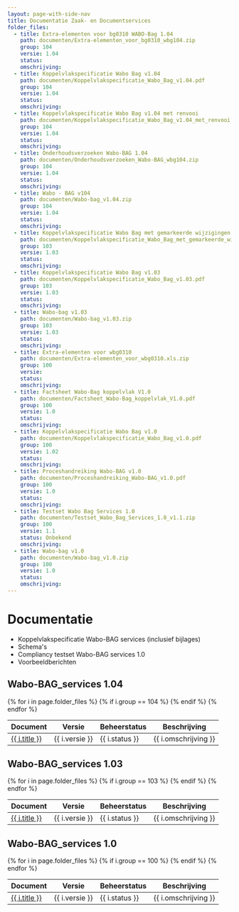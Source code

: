 ```yaml
---
layout: page-with-side-nav
title: Documentatie Zaak- en Documentservices
folder_files:
  - title: Extra-elementen voor bg0310 WABO-Bag 1.04
    path: documenten/Extra-elementen_voor_bg0310_wbg104.zip
    group: 104
    versie: 1.04
    status: 
    omschrijving: 
  - title: Koppelvlakspecificatie Wabo Bag v1.04
    path: documenten/Koppelvlakspecificatie_Wabo_Bag_v1.04.pdf
    group: 104
    versie: 1.04
    status: 
    omschrijving: 
  - title: Koppelvlakspecificatie Wabo Bag v1.04 met renvooi
    path: documenten/Koppelvlakspecificatie_Wabo_Bag_v1.04_met_renvooi.pdf
    group: 104
    versie: 1.04
    status: 
    omschrijving: 
  - title: Onderhoudsverzoeken Wabo-BAG 1.04
    path: documenten/Onderhoudsverzoeken_Wabo-BAG_wbg104.zip
    group: 104
    versie: 1.04
    status: 
    omschrijving: 
  - title: Wabo - BAG v104
    path: documenten/Wabo-bag_v1.04.zip
    group: 104
    versie: 1.04
    status: 
    omschrijving: 
  - title: Koppelvlakspecificatie Wabo Bag met gemarkeerde wijzigingen v1.03
    path: documenten/Koppelvlakspecificatie_Wabo_Bag_met_gemarkeerde_wijzigingen_v1.03.pdf
    group: 103
    versie: 1.03
    status: 
    omschrijving: 
  - title: Koppelvlakspecificatie Wabo Bag v1.03
    path: documenten/Koppelvlakspecificatie_Wabo_Bag_v1.03.pdf
    group: 103
    versie: 1.03
    status: 
    omschrijving: 
  - title: Wabo-bag v1.03
    path: documenten/Wabo-bag_v1.03.zip
    group: 103
    versie: 1.03
    status: 
    omschrijving: 
  - title: Extra-elementen voor wbg0310 
    path: documenten/Extra-elementen_voor_wbg0310.xls.zip
    group: 100
    versie: 
    status: 
    omschrijving: 
  - title: Factsheet Wabo-Bag koppelvlak V1.0
    path: documenten/Factsheet_Wabo-Bag_koppelvlak_V1.0.pdf
    group: 100
    versie: 1.0
    status: 
    omschrijving: 
  - title: Koppelvlakspecificatie Wabo Bag v1.0 
    path: documenten/Koppelvlakspecificatie_Wabo_Bag_v1.0.pdf
    group: 100
    versie: 1.02
    status: 
    omschrijving: 
  - title: Proceshandreiking Wabo-BAG v1.0
    path: documenten/Proceshandreiking_Wabo-BAG_v1.0.pdf
    group: 100
    versie: 1.0
    status: 
    omschrijving: 
  - title: Testset Wabo Bag Services 1.0
    path: documenten/Testset_Wabo_Bag_Services_1.0_v1.1.zip
    group: 100
    versie: 1.1
    status: Onbekend
    omschrijving: 
  - title: Wabo-bag v1.0
    path: documenten/Wabo-bag_v1.0.zip
    group: 100
    versie: 1.0
    status: 
    omschrijving: 
---
```


# Documentatie

* Koppelvlakspecificatie Wabo-BAG services (inclusief bijlages)
* Schema's
* Compliancy testset Wabo-BAG services 1.0
* Voorbeeldberichten

## Wabo-BAG_services 1.04

<table>
	<thead>
		<tr>
			<th>Document</th><th>Versie</th><th>Beheerstatus</th><th>Beschrijving</th>
		</tr>
	</thead>
	<tbody>
		{% for i in page.folder_files %}
			{% if i.group == 104 %} 
				<tr>
					<td>
					  <a href="{{ i.path | base_url }}">
						{{ i.title }}
					  </a>
					</td>
					<td>{{ i.versie }}</td>
					<td>{{ i.status }}</td>
					<td>{{ i.omschrijving }}</td>
				</tr>
			{% endif %} 
		{% endfor %}
	</tbody>
</table>

## Wabo-BAG_services 1.03

<table>
	<thead>
		<tr>
			<th>Document</th><th>Versie</th><th>Beheerstatus</th><th>Beschrijving</th>
		</tr>
	</thead>
	<tbody>
		{% for i in page.folder_files %}
			{% if i.group == 103 %} 
				<tr>
					<td>
					  <a href="{{ i.path | base_url }}">
						{{ i.title }}
					  </a>
					</td>
					<td>{{ i.versie }}</td>
					<td>{{ i.status }}</td>
					<td>{{ i.omschrijving }}</td>
				</tr>
			{% endif %} 
		{% endfor %}
	</tbody>
</table>

## Wabo-BAG_services 1.0

<table>
	<thead>
		<tr>
			<th>Document</th><th>Versie</th><th>Beheerstatus</th><th>Beschrijving</th>
		</tr>
	</thead>
	<tbody>
		{% for i in page.folder_files %}
			{% if i.group == 100 %} 
				<tr>
					<td>
					  <a href="{{ i.path | base_url }}">
						{{ i.title }}
					  </a>
					</td>
					<td>{{ i.versie }}</td>
					<td>{{ i.status }}</td>
					<td>{{ i.omschrijving }}</td>
				</tr>
			{% endif %} 
		{% endfor %}
	</tbody>
</table>
